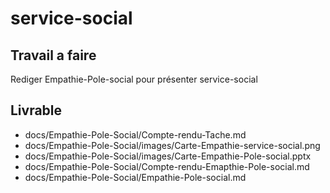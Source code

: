 # service-social  

## Travail a faire 
Rediger Empathie-Pole-social  pour présenter service-social

## Livrable

- docs/Empathie-Pole-Social/Compte-rendu-Tache.md
- docs/Empathie-Pole-Social/images/Carte-Empathie-service-social.png
- docs/Empathie-Pole-Social/images/Carte-Empathie-Pole-social.pptx
- docs/Empathie-Pole-Social/Compte-rendu-Emapthie-Pole-social.md
- docs/Empathie-Pole-Social/Empathie-Pole-social.md
  
  
 


